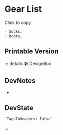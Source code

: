 
# Gear List

Click to copy

```md
- Socks,
- Boots,
```

## Printable Version

::: details 🛠 <dev>DesignBox</dev>

## DevNotes

-

## DevState

```py
`TagsToHeaders: False`
```

:::

